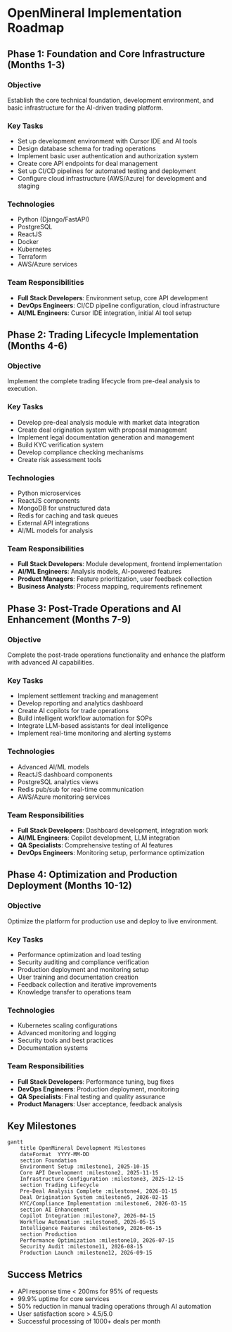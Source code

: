 # OpenMineral Implementation Roadmap

## Phase 1: Foundation and Core Infrastructure (Months 1-3)

### Objective
Establish the core technical foundation, development environment, and basic infrastructure for the AI-driven trading platform.

### Key Tasks
- Set up development environment with Cursor IDE and AI tools
- Design database schema for trading operations
- Implement basic user authentication and authorization system
- Create core API endpoints for deal management
- Set up CI/CD pipelines for automated testing and deployment
- Configure cloud infrastructure (AWS/Azure) for development and staging

### Technologies
- Python (Django/FastAPI)
- PostgreSQL
- ReactJS
- Docker
- Kubernetes
- Terraform
- AWS/Azure services

### Team Responsibilities
- **Full Stack Developers**: Environment setup, core API development
- **DevOps Engineers**: CI/CD pipeline configuration, cloud infrastructure
- **AI/ML Engineers**: Cursor IDE integration, initial AI tool setup

## Phase 2: Trading Lifecycle Implementation (Months 4-6)

### Objective
Implement the complete trading lifecycle from pre-deal analysis to execution.

### Key Tasks
- Develop pre-deal analysis module with market data integration
- Create deal origination system with proposal management
- Implement legal documentation generation and management
- Build KYC verification system
- Develop compliance checking mechanisms
- Create risk assessment tools

### Technologies
- Python microservices
- ReactJS components
- MongoDB for unstructured data
- Redis for caching and task queues
- External API integrations
- AI/ML models for analysis

### Team Responsibilities
- **Full Stack Developers**: Module development, frontend implementation
- **AI/ML Engineers**: Analysis models, AI-powered features
- **Product Managers**: Feature prioritization, user feedback collection
- **Business Analysts**: Process mapping, requirements refinement

## Phase 3: Post-Trade Operations and AI Enhancement (Months 7-9)

### Objective
Complete the post-trade operations functionality and enhance the platform with advanced AI capabilities.

### Key Tasks
- Implement settlement tracking and management
- Develop reporting and analytics dashboard
- Create AI copilots for trade operations
- Build intelligent workflow automation for SOPs
- Integrate LLM-based assistants for deal intelligence
- Implement real-time monitoring and alerting systems

### Technologies
- Advanced AI/ML models
- ReactJS dashboard components
- PostgreSQL analytics views
- Redis pub/sub for real-time communication
- AWS/Azure monitoring services

### Team Responsibilities
- **Full Stack Developers**: Dashboard development, integration work
- **AI/ML Engineers**: Copilot development, LLM integration
- **QA Specialists**: Comprehensive testing of AI features
- **DevOps Engineers**: Monitoring setup, performance optimization

## Phase 4: Optimization and Production Deployment (Months 10-12)

### Objective
Optimize the platform for production use and deploy to live environment.

### Key Tasks
- Performance optimization and load testing
- Security auditing and compliance verification
- Production deployment and monitoring setup
- User training and documentation creation
- Feedback collection and iterative improvements
- Knowledge transfer to operations team

### Technologies
- Kubernetes scaling configurations
- Advanced monitoring and logging
- Security tools and best practices
- Documentation systems

### Team Responsibilities
- **Full Stack Developers**: Performance tuning, bug fixes
- **DevOps Engineers**: Production deployment, monitoring
- **QA Specialists**: Final testing and quality assurance
- **Product Managers**: User acceptance, feedback analysis

## Key Milestones

```mermaid
gantt
    title OpenMineral Development Milestones
    dateFormat  YYYY-MM-DD
    section Foundation
    Environment Setup :milestone1, 2025-10-15
    Core API Development :milestone2, 2025-11-15
    Infrastructure Configuration :milestone3, 2025-12-15
    section Trading Lifecycle
    Pre-Deal Analysis Complete :milestone4, 2026-01-15
    Deal Origination System :milestone5, 2026-02-15
    KYC/Compliance Implementation :milestone6, 2026-03-15
    section AI Enhancement
    Copilot Integration :milestone7, 2026-04-15
    Workflow Automation :milestone8, 2026-05-15
    Intelligence Features :milestone9, 2026-06-15
    section Production
    Performance Optimization :milestone10, 2026-07-15
    Security Audit :milestone11, 2026-08-15
    Production Launch :milestone12, 2026-09-15
```

## Success Metrics

- API response time < 200ms for 95% of requests
- 99.9% uptime for core services
- 50% reduction in manual trading operations through AI automation
- User satisfaction score > 4.5/5.0
- Successful processing of 1000+ deals per month